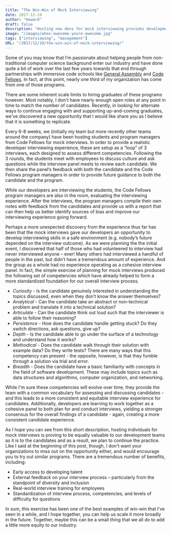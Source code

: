 ```yaml
---
title: "The Win-Win of Mock Interviewing"
date: 2017-12-19
author: "Howard"
draft: false
description: "Hosting new devs for mock interviewing provides development opportunities for both the interviewer and the interviewee."
image: "/images/whos-awesome-youre-awesome.jpg"
tags: ["interviewing", "management"]
URL: "/2017/12/19/the-win-win-of-mock-interviewing/"
---
```


Some of you may know that I’m passionate about helping people from non-traditional computer science background enter our industry and have done quite a bit of work over the last few years towards that end through partnerships with immersive code schools like [General Assembly](https://generalassemb.ly/) and [Code Fellows](https://www.codefellows.org/). In fact, at this point, nearly one third of my organization has come from one of those programs. 

There are some inherent scale limits to hiring graduates of these programs however. Most notably, I don't have nearly enough open roles at any point in time to match the number of candidates. Recently, in looking for alternate ways to continue engaging with and supporting up-and-coming graduates, we've discovered a new opportunity that I would like share you as I believe that it is something to replicate.
 
Every 6-8 weeks, we (initially my team but more recently other teams around the company) have been hosting students and program managers from Code Fellows for mock interviews. In order to provide a realistic developer interviewing experience, these are setup as a “loop” of 3 interviews, each designed to assess different competencies. Following the 3 rounds, the students meet with employees to discuss culture and ask questions while the interview panel meets to review each candidate. We then share the panel’s feedback with both the candidate and the Code Fellows program managers in order to provide future guidance to both the candidate and the program.
 
While our developers are interviewing the students, the Code Fellows program managers are also in the room, evaluating the interviewing experience. After the interviews, the program managers compile their own notes with feedback from the candidates and provide us with a report that can then help us better identify sources of bias and improve our interviewing experience going forward. 
 
Perhaps a more unexpected discovery from the experience thus far has been that the mock interviews gave our developers an opportunity to develop interviewing skills in a safe environment (e.g. nobody’s future depended on the interview outcome). As we were planning the the initial event, I discovered that half of those who had volunteered to interview had never interviewed anyone – ever! Many others had interviewed a handful of people in the past, but didn’t have a tremendous amount of experience. And the group as a whole had no experience operating as a cohesive interview panel. In fact, the simple exercise of planning for mock interviews produced the following set of competencies which have already helped to form a more standardized foundation for our overall interview process.

* *Curiosity* - Is the candidate genuinely interested in understanding the topics discussed, even when they don’t know the answer themselves?
* *Analytical* - Can the candidate take an abstract or non-technical problem and translate it into a technical solution?
* *Articulate* - Can the candidate think out loud such that the interviewer is able to follow their reasoning?
* *Persistence* - How does the candidate handle getting stuck? Do they switch directions, ask questions, give up?
* *Depth* - Is the candidate able to go under the surface of a technology and understand how it works?
* *Methodical* - Does the candidate walk through their solution with example data? Do they write tests? There are many ways that this competency can present - the opposite, however, is that they fumble through a solution via trial and error.
* *Breadth* - Does the candidate have a basic familiarity with concepts in the field of software development. These may include topics such as data structures and algorithms, computer organization, and networking. 

While I'm sure these competencies will evolve over time, they provide the team with a common vocabulary for assessing and discussing candidates - and this leads to a more consistent and equitable interview experience for candidates. Additionally, developers are learning to work together as a cohesive panel to both plan for and conduct interviews, yielding a stronger consensus for the overall findings of a candidate - again, creating a more consistent candidate experience.
 
As I hope you can see from this short description, hosting individuals for mock interviews is proving to be equally valuable to our development teams as it is to the candidates and as a result, we plan to continue the practice. Like I said at the beginning of this post, though, I don't want your organizations to miss out on the opportunity either, and would encourage you to try out similar programs. There are a tremendous number of benefits, including:
 
* Early access to developing talent
* External feedback on your interview process – particularly from the standpoint of diversity and inclusion
* Real-world interview training for employees
* Standardization of interview process, competencies, and levels of difficulty for questions
 
In sum, this exercise has been one of the best examples of win-win that I’ve seen in a while, and I hope together, you can help us scale it more broadly in the future. Together, maybe this can be a small thing that we all do to add a little more equity to our industry.